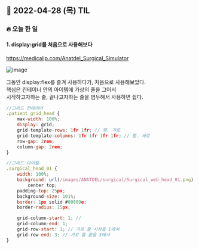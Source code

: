 ## 📆 2022-04-28 (목) TIL

### 🔥 오늘 한 일 <br>

#### 1. display:grid를 처음으로 사용해보다 

https://medicalip.com/Anatdel_Surgical_Simulator

![image](https://user-images.githubusercontent.com/29091608/165724385-78eace3d-14e1-4f61-993f-588a3e76a442.png)


그동안 display:flex를 즐겨 사용하다가, 처음으로 사용해보았다.  
핵심은 컨테이너 안의 아이템에 가상의 줄을 그어서  
시작하고자하는 줄, 끝나고자하는 줄을 염두해서 사용하면 쉽다. 

```js
//그리드 컨테이너
.patient_grid_head {
	max-width: 100%;
	display: grid;
	grid-template-rows: 1fr 1fr; // 행. 가로
	grid-template-columns: 1fr 1fr 1fr 1fr; // 열. 세로
	row-gap: 2rem; 
	column-gap: 2rem;
}

//그리드 아이템
.surgical_head_01 {
	width: 100%;
	background: url(/images/ANATDEL/surgical/Surgical_web_head_01.png) no-repeat
		center top;
	padding-top: 25px;
	background-size: 101%;
	border: 1px solid #00809e;
	border-radius: 15px;

	grid-column-start: 1; //
	grid-column-end: 1;
	grid-row-start: 1; // 가로 줄 시작을 1에서
	grid-row-end: 3; // 가로 줄 끝을 3에서
}

```
